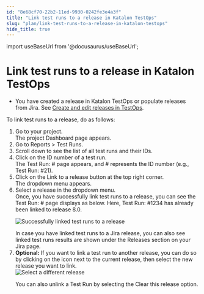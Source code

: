 ```yaml
---
id: "8e68cf70-22b2-11ed-9930-0242fe3e4a3f"
title: "Link test runs to a release in Katalon TestOps"
slug: "plan/link-test-runs-to-a-release-in-katalon-testops"
hide_title: true
---
```

import useBaseUrl from '@docusaurus/useBaseUrl';


# <a id="task-843" class="anchor_top_offset"/><a id="ariaid-title1" class="anchor_top_offset"/>Link test runs to a release in <span xmlns="http://www.w3.org/1999/xhtml" className="ph">Katalon TestOps</span> 

<div xmlns="http://www.w3.org/1999/xhtml" className="section prereq p"><ul className="ul"><li className="li"><p className="p">You have created a release in <span className="ph">Katalon TestOps</span> or populate releases from Jira. See <a className="xref" href="/plan/create-and-edit-releases-in-testops">Create and edit releases in TestOps</a>. </p></li></ul></div>
<section xmlns="http://www.w3.org/1999/xhtml" className="section context">To link test runs to a release, do as follows:</section> 
<ol xmlns="http://www.w3.org/1999/xhtml" className="ol steps"><li className="li step stepexpand"><span className="ph cmd">Go to your project.</span><div className="itemgroup stepresult">The project <span className="ph uicontrol">Dashboard</span> page appears.</div></li><li className="li step stepexpand"><span className="ph cmd">Go to <span className="ph uicontrol">Reports</span> &gt; <span className="ph uicontrol">Test Runs</span>.</span></li><li className="li step stepexpand"><span className="ph cmd">Scroll down to see the list of all test runs and their IDs.</span></li><li className="li step stepexpand"><span className="ph cmd">Click on the ID number of a test run.</span><div className="itemgroup info">The <span className="ph uicontrol">Test Run: #</span> page appears, and <span className="ph uicontrol">#</span> represents the ID number (e.g., Test Run: #21).</div></li><li className="li step stepexpand"><span className="ph cmd">Click on the <span className="ph uicontrol">Link to a release</span> button at the top right corner.</span><div className="itemgroup stepresult">The dropdown menu appears.</div></li><li className="li step stepexpand"><span className="ph cmd">Select a release in the dropdown menu.</span><div className="itemgroup stepresult">Once, you have successfully link test runs to a release, you can see the <span className="ph uicontrol">Test Run: #</span> page displays as below. Here, <span className="ph uicontrol">Test Run: #1234</span> has already been linked to release <span className="ph uicontrol">8.0</span>.<p className="p"><img className="image" src={useBaseUrl("/8e66d3a0-22b2-11ed-9930-0242fe3e4a3f.png")} alt="Successfully linked test runs to a release" /></p>In case you have linked test runs to a Jira release, you can also see linked   test runs results are shown under the <span className="ph uicontrol">Releases</span> section on your Jira page.</div></li><li className="li step stepexpand"><span className="ph cmd"><strong className="ph b">Optional:</strong> If you want to link a test run to another release, you can do so by  clicking on the icon next to the current release, then select the new release you want to link.</span><div className="itemgroup info"><img className="image" src={useBaseUrl("/8e680c20-22b2-11ed-9930-0242fe3e4a3f.png")} alt="Select a different release" /></div><div className="itemgroup info"><p className="p">You can also unlink a Test Run by selecting the <span className="ph uicontrol">Clear this release</span> option.</p></div></li></ol> 
